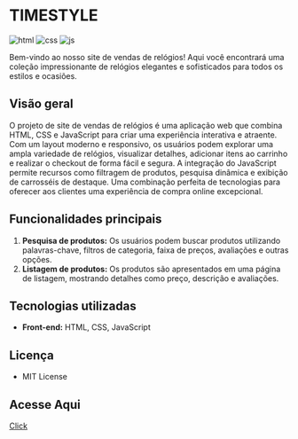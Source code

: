 # TIMESTYLE

<div>
    <img src="https://img.shields.io/badge/html5-%23E34F26.svg?style=for-the-badge&logo=html5&logoColor=white" alt="html">
    <img src="https://img.shields.io/badge/css3-%231572B6.svg?style=for-the-badge&logo=css3&logoColor=white" alt="css">
    <img src="https://img.shields.io/badge/javascript-%23323330.svg?style=for-the-badge&logo=javascript&logoColor=%23F7DF1E" alt="js">
</div>

Bem-vindo ao nosso site de vendas de relógios! Aqui você encontrará uma coleção impressionante de relógios elegantes e sofisticados para todos os estilos e ocasiões. 

## Visão geral

O projeto de site de vendas de relógios é uma aplicação web que combina HTML, CSS e JavaScript para criar uma experiência interativa e atraente. Com um layout moderno e responsivo, os usuários podem explorar uma ampla variedade de relógios, visualizar detalhes, adicionar itens ao carrinho e realizar o checkout de forma fácil e segura. A integração do JavaScript permite recursos como filtragem de produtos, pesquisa dinâmica e exibição de carrosséis de destaque. Uma combinação perfeita de tecnologias para oferecer aos clientes uma experiência de compra online excepcional.

## Funcionalidades principais

1. **Pesquisa de produtos:** Os usuários podem buscar produtos utilizando palavras-chave, filtros de categoria, faixa de preços, avaliações e outras opções.
2. **Listagem de produtos:** Os produtos são apresentados em uma página de listagem, mostrando detalhes como preço, descrição e avaliações.

## Tecnologias utilizadas

- **Front-end:** HTML, CSS, JavaScript

  

## Licença

- MIT License

## Acesse Aqui 

[Click]()